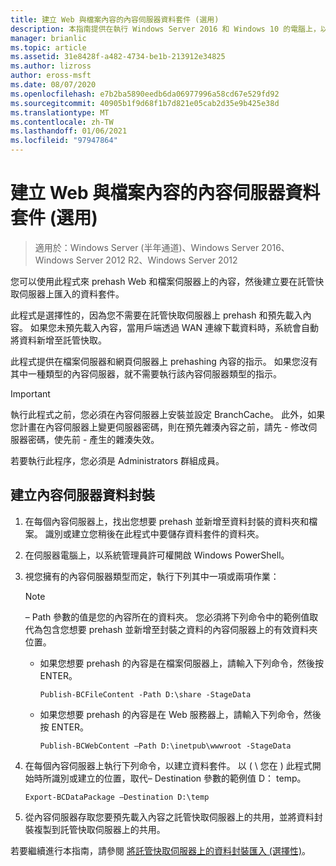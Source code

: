 ```yaml
---
title: 建立 Web 與檔案內容的內容伺服器資料套件 (選用)
description: 本指南提供在執行 Windows Server 2016 和 Windows 10 的電腦上，以託管快取模式部署 BranchCache 的指示。
manager: brianlic
ms.topic: article
ms.assetid: 31e8428f-a482-4734-be1b-213912e34825
ms.author: lizross
author: eross-msft
ms.date: 08/07/2020
ms.openlocfilehash: e7b2ba5890eedb6da06977996a58cd67e529fd92
ms.sourcegitcommit: 40905b1f9d68f1b7d821e05cab2d35e9b425e38d
ms.translationtype: MT
ms.contentlocale: zh-TW
ms.lasthandoff: 01/06/2021
ms.locfileid: "97947864"
---
```

# <a name="create-content-server-data-packages-for-web-and-file-content-optional"></a>建立 Web 與檔案內容的內容伺服器資料套件 (選用)

>適用於：Windows Server (半年通道)、Windows Server 2016、Windows Server 2012 R2、Windows Server 2012

您可以使用此程式來 prehash Web 和檔案伺服器上的內容，然後建立要在託管快取伺服器上匯入的資料套件。

此程式是選擇性的，因為您不需要在託管快取伺服器上 prehash 和預先載入內容。 如果您未預先載入內容，當用戶端透過 WAN 連線下載資料時，系統會自動將資料新增至託管快取。

此程式提供在檔案伺服器和網頁伺服器上 prehashing 內容的指示。 如果您沒有其中一種類型的內容伺服器，就不需要執行該內容伺服器類型的指示。

>[!IMPORTANT]
>執行此程式之前，您必須在內容伺服器上安裝並設定 BranchCache。 此外，如果您計畫在內容伺服器上變更伺服器密碼，則在預先雜湊內容之前，請先 \- 修改伺服器密碼，使先前 \- 產生的雜湊失效。

若要執行此程序，您必須是 Administrators 群組成員。

## <a name="to-create-content-server-data-packages"></a>建立內容伺服器資料封裝

1. 在每個內容伺服器上，找出您想要 prehash 並新增至資料封裝的資料夾和檔案。 識別或建立您稍後在此程式中要儲存資料套件的資料夾。

2. 在伺服器電腦上，以系統管理員許可權開啟 Windows PowerShell。

3. 視您擁有的內容伺服器類型而定，執行下列其中一項或兩項作業：

    > [!NOTE]
    > – Path 參數的值是您的內容所在的資料夾。 您必須將下列命令中的範例值取代為包含您想要 prehash 並新增至封裝之資料的內容伺服器上的有效資料夾位置。

    - 如果您想要 prehash 的內容是在檔案伺服器上，請輸入下列命令，然後按 ENTER。

        ```
        Publish-BCFileContent -Path D:\share -StageData
        ```

    -   如果您想要 prehash 的內容是在 Web 服務器上，請輸入下列命令，然後按 ENTER。

        ```
        Publish-BCWebContent –Path D:\inetpub\wwwroot -StageData
        ```

4. 在每個內容伺服器上執行下列命令，以建立資料套件。 以 \( \\ 您在 \) 此程式開始時所識別或建立的位置，取代– Destination 參數的範例值 D： temp。

    ```
    Export-BCDataPackage –Destination D:\temp
    ```

5. 從內容伺服器存取您要預先載入內容之託管快取伺服器上的共用，並將資料封裝複製到託管快取伺服器上的共用。

若要繼續進行本指南，請參閱 [將託管快取伺服器上的資料封裝匯入 &#40;選擇性&#41;](9-Bc-Import-Data.md)。

